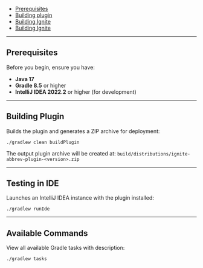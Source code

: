 * [Prerequisites](#prerequisites)
* [Building plugin](#building-plugin)
* [Building Ignite](#building-ignite)
* [Building Ignite](#test-in-ide)
***

## Prerequisites
Before you begin, ensure you have:
- **Java 17**
- **Gradle 8.5** or higher
- **IntelliJ IDEA 2022.2** or higher (for development)
***

## Building Plugin
Builds the plugin and generates a ZIP archive for deployment:
```shell
./gradlew clean buildPlugin
```
The output plugin archive will be created at: `build/distributions/ignite-abbrev-plugin-<version>.zip`
***

## Testing in IDE
Launches an IntelliJ IDEA instance with the plugin installed:
```shell
./gradlew runIde
```
***

## Available Commands
View all available Gradle tasks with description:
```shell
./gradlew tasks
```
